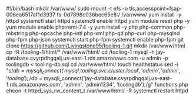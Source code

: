 #!/bin/bash
mkdir /var/www/
sudo mount -t efs -o tls,accesspoint=fsap-006ea6517af1d3937 fs-0d7898c036bec65e8:/ /var/www/
yum install -y httpd 
systemctl start httpd
systemctl enable httpd
yum module reset php -y
yum module enable php:remi-7.4 -y
yum install -y php php-common php-mbstring php-opcache php-intl php-xml php-gd php-curl php-mysqlnd php-fpm php-json
systemctl start php-fpm
systemctl enable php-fpm
git clone https://github.com/Livingstone95/tooling-1.git
mkdir /var/www/html
cp -R /tooling-1/html/*  /var/www/html/
cd /tooling-1
mysql -h jay-database.cvyrpdhgqalj.us-east-1.rds.amazonaws.com -u admin -p toolingdb < tooling-db.sql
cd /var/www/html/
touch healthstatus
sed -i "s/$db = mysqli_connect('mysql.tooling.svc.cluster.local', 'admin', 'admin', 'tooling');/$db = mysqli_connect('jay-database.cvyrpdhgqalj.us-east-1.rds.amazonaws.com', 'admin', 'admin1234', 'toolingdb');/g" functions.php
chcon -t httpd_sys_rw_content_t /var/www/html/ -R
systemctl restart httpd







